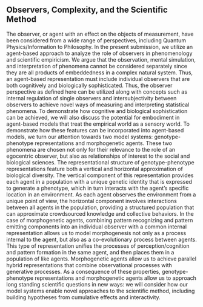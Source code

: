 ## Observers, Complexity, and the Scientific Method

The observer, or agent with an effect on the objects of measurement, have been considered from a wide range of perspectives, including Quantum Physics/Information to Philosophy. In the present submission, we utilize an agent-based approach to analyze the role of observers in phenomenology and scientific empiricism. We argue that the observation, mental simulation, and interpretation of phenomena cannot be considered separately since they are all products of embeddedness in a complex natural system. Thus, an agent-based representation must include individual observers that are both cognitively and biologically sophisticated. Thus, the observer perspective as defined here can be utilized along with concepts such as internal regulation of single observers and intersubjectivity between observers to achieve novel ways of measuring and interpreting statistical phenomena. To demonstrate how cognitive and biological sophistication can be achieved, we will also discuss the potential for embodiment in agent-based models that treat the empirical world as a sensory world. To demonstrate how these features can be incorporated into agent-based models, we turn our attention towards two model systems: genotype-phenotype representations and morphogenetic agents. These two phenomena are chosen not only for their relevance to the role of an egocentric observer, but also as relationships of interest to the social and biological sciences. The representational structure of genotype-phenotype representations feature both a vertical and horizontal approximation of biological diversity. The vertical component of this representation provides each agent in a population with a unique genetic identity that is expressed to generate a phenotype, which in turn interacts with the agent’s specific location in an environment. As each agent observes the environment from a unique point of view, the horizontal component involves interactions between all agents in the population, providing a structured population that can approximate crowdsourced knowledge and collective behaviors. In the case of morphogenetic agents, combining pattern recognizing and pattern emitting components into an individual observer with a common internal representation allows us to model morphogenesis not only as a process internal to the agent, but also as a co-evolutionary process between agents. This type of representation unifies the processes of perception/cognition and pattern formation in the same agent, and then places them in a population of like agents. Morphogenetic agents allow us to achieve parallel hybrid representations that combine observational processes with generative processes. As a consequence of these properties, genotype-phenotype representations and morphogenetic agents allow us to approach long standing scientific questions in new ways: we will consider how our model systems enable novel approaches to the scientific method, including building hypotheses from cumulative effects and interactivity.
